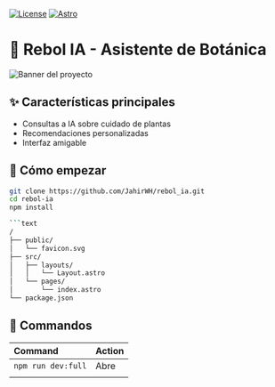 [![License](https://img.shields.io/badge/License-MIT-green.svg)](LICENSE)
[![Astro](https://img.shields.io/badge/Astro-5.5.5-FF5D01.svg)](https://astro.build)

# 🌱 Rebol IA - Asistente de Botánica

![Banner del proyecto](/assets/banner.png)

## ✨ Características principales
- Consultas a IA sobre cuidado de plantas
- Recomendaciones personalizadas
- Interfaz amigable

## 🚀 Cómo empezar
```bash
git clone https://github.com/JahirWH/rebol_ia.git
cd rebol-ia
npm install

```text
/
├── public/
│   └── favicon.svg
├── src/
│   ├── layouts/
│   │   └── Layout.astro
│   └── pages/
│       └── index.astro
└── package.json
```


## 🧞 Commandos
| Command                   | Action                                           |
| :------------------------ | :----------------------------------------------- |
| `npm run dev:full`        |  Abre                                            |
                   |

